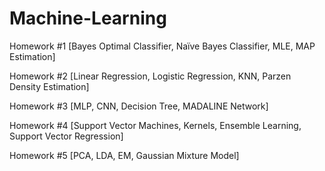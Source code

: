 # Machine-Learning
 Homework #1 [Bayes Optimal Classifier, Naïve Bayes Classifier, MLE, MAP Estimation] 
 
 Homework #2 [Linear Regression, Logistic Regression, KNN, Parzen Density Estimation] 

 Homework #3 [MLP, CNN, Decision Tree, MADALINE Network] 
 
 Homework #4 [Support Vector Machines, Kernels, Ensemble Learning, Support Vector Regression]  
 
 Homework #5 [PCA, LDA, EM, Gaussian Mixture Model] 
